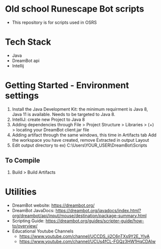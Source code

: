 # Old school Runescape Bot scripts
- This repository is for scripts used in OSRS

# Tech Stack
- Java
- DreamBot api
- Intellij

# Getting Started - Environment settings
  1. Install the Java Development Kit: the minimum requirment is Java 8, Java 11 is available. Needs to be targeted to Java 8.
  2. IntelliJ: create new Project to Java 8
  3. Adding dependencies through File > Project Structure > Libraries > (+) > locating your DreamBot client.jar file
  4. Adding artifact through the same windows, this time in Artifacts tab Add the workspace you have created, remove Extracted in output Layout
  5. Edit output directory to ex) C:\Users\YOUR_USER\DreamBot\Scripts
## To Compile
  1. Build > Build Artifacts

# Utilities
- DreamBot website: https://dreambot.org/
- DreamBot JavaDocs: https://dreambot.org/javadocs/index.html?org/dreambot/api/input/mouse/destination/package-summary.html
- Scripting Guide: https://dreambot.org/guides/scripter-guide/how-to/overview/
- Educational Youtube Channels
  - https://www.youtube.com/channel/UCCDS_ii2C6nTXs9Y2E_YIyA
  - https://www.youtube.com/channel/UCUs4fCL-FGQz3HW1HqCDAlw
